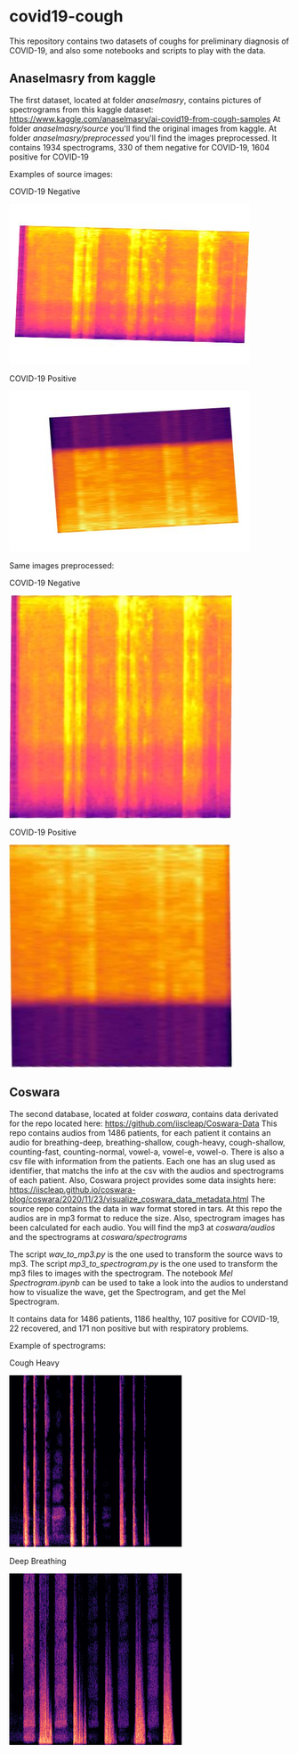 # covid19-cough

This repository contains two datasets of coughs for preliminary diagnosis of COVID-19, and also some notebooks and scripts to play with the data.

## Anaselmasry from kaggle
The first dataset, located at folder *anaselmasry*, contains pictures of spectrograms from this kaggle dataset:
https://www.kaggle.com/anaselmasry/ai-covid19-from-cough-samples
At folder *anaselmasry/source* you'll find the original images from kaggle.
At folder *anaselmasry/preprocessed* you'll find the images preprocessed.
It contains 1934 spectrograms, 330 of them negative for COVID-19, 1604 positive for COVID-19

Examples of source images:

COVID-19 Negative

![](anaselmasry/source/negative_Covid-19/negative_0_1016.jpg)

COVID-19 Positive

![](anaselmasry/source/positive_Covid-19/positive_0_1000.jpg)

Same images preprocessed:

COVID-19 Negative

![](anaselmasry/processed/negative_Covid-19/negative_0_1016.jpg)

COVID-19 Positive

![](anaselmasry/processed/positive_Covid-19/positive_0_1000.jpg)

## Coswara
The second database, located at folder *coswara*, contains data derivated for the repo located here: https://github.com/iiscleap/Coswara-Data
This repo contains audios from 1486 patients, for each patient it contains an audio for breathing-deep, breathing-shallow, cough-heavy, cough-shallow, counting-fast, counting-normal, vowel-a, vowel-e, vowel-o.
There is also a csv file with information from the patients. Each one has an slug used as identifier, that matchs the info at the csv with the audios and spectrograms of each patient. Also, Coswara project provides some data insights here: https://iiscleap.github.io/coswara-blog/coswara/2020/11/23/visualize_coswara_data_metadata.html
The source repo contains the data in wav format stored in tars. At this repo the audios are in mp3 format to reduce the size. Also, spectrogram images has been calculated for each audio. You will find the mp3 at *coswara/audios* and the spectrograms at *coswara/spectrograms*

The script *wav_to_mp3.py* is the one used to transform the source wavs to mp3.
The script *mp3_to_spectrogram.py* is the one used to transform the mp3 files to images with the spectrogram.
The notebook *Mel Spectrogram.ipynb* can be used to take a look into the audios to understand how to visualize the wave, get the Spectrogram, and get the Mel Spectrogram.

It contains data for 1486 patients, 1186 healthy, 107 positive for COVID-19, 22 recovered, and 171 non positive but with respiratory problems.

Example of spectrograms:

Cough Heavy

![](coswara/spectrograms/01OCEf1yB4czsq8ygRoT51s96Ba2/cough-heavy.png)

Deep Breathing

![](coswara/spectrograms/01OCEf1yB4czsq8ygRoT51s96Ba2/breathing-deep.png)
